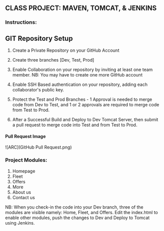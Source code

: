 ## CLASS PROJECT: MAVEN, TOMCAT, & JENKINS

### Instructions:

## GIT Repository Setup

1. Create a Private Repository on your GitHub Account

2. Create three branches [Dev, Test, Prod]

3. Enable Collaboration on your repository by inviting at least one team member. NB: You may have to create one more GitHub account

4. Enable SSH Based authentication on your repository, adding each collaborator's public key.

5. Protect the Test and Prod Branches - 1 Approval is needed to merge code from Dev to Test, and 1 or 2 approvals are required to merge code from Test to Prod.

6. After a Successful Build and Deploy to Dev Tomcat Server, then submit a pull request to merge code into Test and from Test to Prod.

#### Pull Request Image

![ARC](GitHub Pull Request.png)

### Project Modules:

1. Homepage
2. Fleet
3. Offers
4. More
5. About us
6. Contact us

NB: When you check-in the code into your Dev branch, three of the modules are visible namely: Home, Fleet, and Offers. Edit the index.html
to enable other modules, push the changes to Dev and Deploy to Tomcat using Jenkins.
